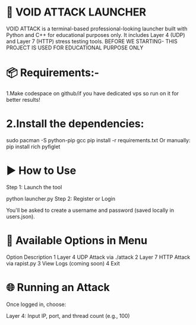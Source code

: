 # 🚀 VOID ATTACK LAUNCHER
VOID ATTACK is a terminal-based professional-looking launcher built with Python and C++ for educational purposes only.
It includes Layer 4 (UDP) and Layer 7 (HTTP) stress testing tools.
BEFORE WE STARTING- THIS PROJECT IS USED FOR EDUCATIONAL PURPOSE ONLY 

# 📦 Requirements:-
1.Make codespace on github/if you have dedicated vps so run on it for better results!

# 2.Install the dependencies:


sudo pacman -S python-pip gcc
pip install -r requirements.txt
Or manually:
pip install rich pyfiglet


# ▶️ How to Use
Step 1: Launch the tool

python launcher.py
Step 2: Register or Login

You'll be asked to create a username and password (saved locally in users.json).

# 📌 Available Options in Menu
Option	Description
1	Layer 4 UDP Attack via ./attack
2	Layer 7 HTTP Attack via rapist.py
3	View Logs (coming soon)
4	Exit

# 🌐 Running an Attack
Once logged in, choose:

Layer 4: Input IP, port, and thread count (e.g., 100)
